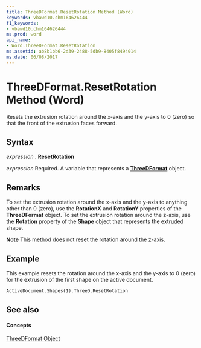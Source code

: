 ```yaml
---
title: ThreeDFormat.ResetRotation Method (Word)
keywords: vbawd10.chm164626444
f1_keywords:
- vbawd10.chm164626444
ms.prod: word
api_name:
- Word.ThreeDFormat.ResetRotation
ms.assetid: ab8b1bb6-2d39-2488-5db9-8405f8494014
ms.date: 06/08/2017
---
```



# ThreeDFormat.ResetRotation Method (Word)

Resets the extrusion rotation around the x-axis and the y-axis to 0 (zero) so that the front of the extrusion faces forward.


## Syntax

 _expression_ . **ResetRotation**

 _expression_ Required. A variable that represents a **[ThreeDFormat](Word.ThreeDFormat.md)** object.


## Remarks

To set the extrusion rotation around the x-axis and the y-axis to anything other than 0 (zero), use the  **RotationX** and **RotationY** properties of the **ThreeDFormat** object. To set the extrusion rotation around the z-axis, use the **Rotation** property of the **Shape** object that represents the extruded shape.


 **Note**  This method does not reset the rotation around the z-axis.


## Example

This example resets the rotation around the x-axis and the y-axis to 0 (zero) for the extrusion of the first shape on the active document.


```vb
ActiveDocument.Shapes(1).ThreeD.ResetRotation
```


## See also


#### Concepts


[ThreeDFormat Object](Word.ThreeDFormat.md)

